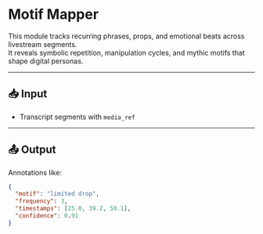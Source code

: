 # Motif Mapper

This module tracks recurring phrases, props, and emotional beats across livestream segments.  
It reveals symbolic repetition, manipulation cycles, and mythic motifs that shape digital personas.

---

## 📥 Input  
- Transcript segments with `media_ref`

---

## 📤 Output  
Annotations like:

```json
{
  "motif": "limited drop",
  "frequency": 3,
  "timestamps": [25.0, 39.2, 58.1],
  "confidence": 0.91
}
